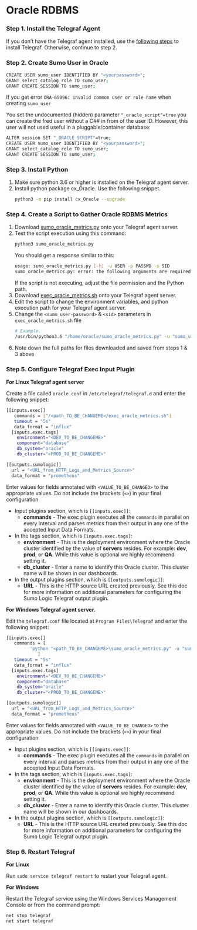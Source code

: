 # Oracle RDBMS
### Step 1. Install the Telegraf Agent
If you don’t have the Telegraf agent installed, use the [following steps](https://help.sumologic.com/03Send-Data/Collect-from-Other-Data-Sources/Collect_Metrics_Using_Telegraf/03_Install_Telegraf) to install Telegraf. Otherwise, continue to step 2.
### Step 2. Create Sumo User in Oracle
```sh
CREATE USER sumo_user IDENTIFIED BY "<yourpassword>";
GRANT select_catalog_role TO sumo_user;
GRANT CREATE SESSION TO sumo_user;
```
If you get error ```ORA-65096: invalid common user or role name``` when creating ```sumo_user```

You set the undocumented (hidden) parameter ```"_oracle_script"=true```  you can create the fred user without a C## in from of the user ID.  However, this user will not used useful in a pluggable/container database:
```sh
ALTER session SET "_ORACLE_SCRIPT"=true;
CREATE USER sumo_user IDENTIFIED BY "<yourpassword>";
GRANT select_catalog_role TO sumo_user;
GRANT CREATE SESSION TO sumo_user;
```
### Step 3. Install Python
 1. Make sure python 3.6 or higher is installed on the Telegraf agent server.
 2. Install python package cx_Oracle. Use the following snippet.
    ```sh
    python3 -m pip install cx_Oracle --upgrade
    ```
### Step 4. Create a Script to Gather Oracle RDBMS Metrics
 1. Download [sumo_oracle_metrics.py](https://raw.githubusercontent.com/SumoLogic/sumologic-integrations/main/Oracle/sumo_oracle_metrics.py) onto your Telegraf agent server.
 2. Test the script execution using this command:
    ```sh
    python3 sumo_oracle_metrics.py
    ```
    You should get a response similar to this:
    ```sh
    usage: sumo_oracle_metrics.py [-h] -u USER -p PASSWD -s SID
    sumo_oracle_metrics.py: error: the following arguments are required: -u/--user, -p/--passwd, -s/--sid
    ```
    If the script is not executing, adjust the file permission and the Python path.
 3. Download [exec_oracle_metrics.sh](https://raw.githubusercontent.com/SumoLogic/sumologic-integrations/main/Oracle/exec_oracle_metrics.sh) onto your Telegraf agent server.
 4. Edit the script to change the environment variables, and python execution path for your Telegraf agent server.
 5. Change the ```<sumo_user-password>``` & ```<sid>``` parameters in ```exec_oracle_metrics.sh``` file
    ```sh
    # Example.
    /usr/bin/python3.6 "/home/oracle/sumo_oracle_metrics.py" -u "sumo_user" -p "sumopassword123" -s "orcl"
    ```
 6. Note down the full paths for files downloaded and saved from steps 1 & 3 above
### Step 5. Configure Telegraf Exec Input Plugin
**For Linux Telegraf agent server**

Create a file called ```oracle.conf``` in ```/etc/telegraf/telegraf.d``` and enter the following snippet:
```sh
[[inputs.exec]]
   commands = ["/<path_TO_BE_CHANGEME>/exec_oracle_metrics.sh"]
   timeout = "5s"
   data_format = "influx"
  [inputs.exec.tags]
    environment="<DEV_TO_BE_CHANGEME>"
    component="database"
    db_system="oracle"
    db_cluster="<PROD_TO_BE_CHANGEME>"

[[outputs.sumologic]]
  url = "<URL_from_HTTP_Logs_and_Metrics_Source>"
  data_format = "prometheus"
```
Enter values for fields annotated with ```<VALUE_TO_BE_CHANGED>``` to the appropriate values. Do not include the brackets (```<>```) in your final configuration
* Input plugins section, which is ```[[inputs.exec]]```:
    * **commands** - The exec plugin executes all the ```commands``` in parallel on every interval and parses metrics from their output in any one of the accepted Input Data Formats.
* In the tags section, which is ```[inputs.exec.tags]```:
    * **environment** - This is the deployment environment where the Oracle cluster identified by the value of **servers** resides. For example: **dev**, **prod**, or **QA**. While this value is optional we highly recommend setting it. 
    * **db_cluster** - Enter a name to identify this Oracle cluster. This cluster name will be shown in our dashboards. 
* In the output plugins section, which is ```[[outputs.sumologic]]```: 
    * **URL** - This is the HTTP source URL created previously. See this doc for more information on additional parameters for configuring the Sumo Logic Telegraf output plugin.

**For Windows Telegraf agent server.**

Edit the ```telegraf.conf``` file located at ```Program Files\Telegraf``` and enter the following snippet:
```sh
[[inputs.exec]]
   commands = [
         'python "<path_TO_BE_CHANGEME>\sumo_oracle_metrics.py" -u "sumo_user" -p "<password_TO_BE_CHANGEME>" -s "<sid_TO_BE_CHANGEME>"'
			]
   timeout = "5s"
   data_format = "influx"
  [inputs.exec.tags]
    environment="<DEV_TO_BE_CHANGEME>"
    component="database"
    db_system="oracle"
    db_cluster="<PROD_TO_BE_CHANGEME>"

[[outputs.sumologic]]
  url = "<URL_from_HTTP_Logs_and_Metrics_Source>"
  data_format = "prometheus"
```
Enter values for fields annotated with ```<VALUE_TO_BE_CHANGED>``` to the appropriate values. Do not include the brackets (```<>```) in your final configuration
* Input plugins section, which is ```[[inputs.exec]]```:
    * **commands** - The exec plugin executes all the ```commands``` in parallel on every interval and parses metrics from their output in any one of the accepted Input Data Formats.
* In the tags section, which is ```[inputs.exec.tags]```:
    * **environment** - This is the deployment environment where the Oracle cluster identified by the value of **servers** resides. For example: **dev**, **prod**, or **QA**. While this value is optional we highly recommend setting it. 
    * **db_cluster** - Enter a name to identify this Oracle cluster. This cluster name will be shown in our dashboards. 
* In the output plugins section, which is ```[[outputs.sumologic]]```: 
    * **URL** - This is the HTTP source URL created previously. See this doc for more information on additional parameters for configuring the Sumo Logic Telegraf output plugin.
### Step 6. Restart Telegraf
**For Linux**

Run ```sudo service telegraf restart``` to restart your Telegraf agent.

**For Windows**

Restart the Telegraf service using the Windows Services Management Console or from the command prompt:
```sh
net stop telegraf
net start telegraf
```